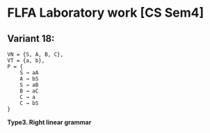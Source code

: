 # FLFA Laboratory work [CS Sem4]
## Variant 18:
```
VN = {S, A, B, C}, 
VT = {a, b}, 
P = { 
    S → aA     
    A → bS    
    S → aB   
    B → aC    
    C → a  
    C → bS
}
```
<b>Type3. Right linear grammar</b>